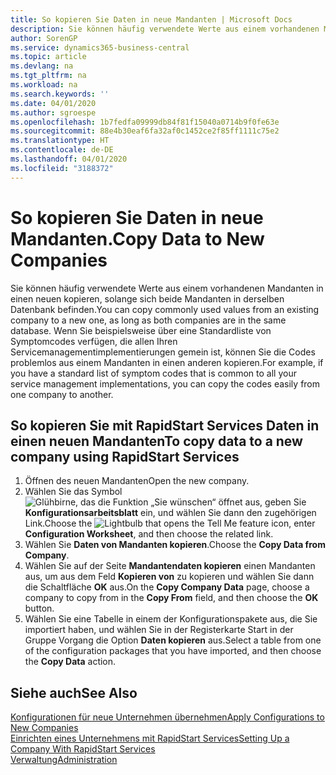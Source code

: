 ```yaml
---
title: So kopieren Sie Daten in neue Mandanten | Microsoft Docs
description: Sie können häufig verwendete Werte aus einem vorhandenen Mandanten in einen neuen kopieren, solange sich beide Mandanten in derselben Datenbank befinden. Wenn Sie beispielsweise über eine Standardliste von Symptomcodes verfügen, die allen Ihren Servicemanagementimplementierungen gemein ist, können Sie die Codes problemlos aus einem Mandanten in einen anderen kopieren.
author: SorenGP
ms.service: dynamics365-business-central
ms.topic: article
ms.devlang: na
ms.tgt_pltfrm: na
ms.workload: na
ms.search.keywords: ''
ms.date: 04/01/2020
ms.author: sgroespe
ms.openlocfilehash: 1b7fedfa09999db84f81f15040a0714b9f0fe63e
ms.sourcegitcommit: 88e4b30eaf6fa32af0c1452ce2f85ff1111c75e2
ms.translationtype: HT
ms.contentlocale: de-DE
ms.lasthandoff: 04/01/2020
ms.locfileid: "3188372"
---
```

# <a name="copy-data-to-new-companies"></a><span data-ttu-id="d938a-104">So kopieren Sie Daten in neue Mandanten.</span><span class="sxs-lookup"><span data-stu-id="d938a-104">Copy Data to New Companies</span></span>
<span data-ttu-id="d938a-105">Sie können häufig verwendete Werte aus einem vorhandenen Mandanten in einen neuen kopieren, solange sich beide Mandanten in derselben Datenbank befinden.</span><span class="sxs-lookup"><span data-stu-id="d938a-105">You can copy commonly used values from an existing company to a new one, as long as both companies are in the same database.</span></span> <span data-ttu-id="d938a-106">Wenn Sie beispielsweise über eine Standardliste von Symptomcodes verfügen, die allen Ihren Servicemanagementimplementierungen gemein ist, können Sie die Codes problemlos aus einem Mandanten in einen anderen kopieren.</span><span class="sxs-lookup"><span data-stu-id="d938a-106">For example, if you have a standard list of symptom codes that is common to all your service management implementations, you can copy the codes easily from one company to another.</span></span>  

## <a name="to-copy-data-to-a-new-company-using-rapidstart-services"></a><span data-ttu-id="d938a-107">So kopieren Sie mit RapidStart Services Daten in einen neuen Mandanten</span><span class="sxs-lookup"><span data-stu-id="d938a-107">To copy data to a new company using RapidStart Services</span></span>  
1. <span data-ttu-id="d938a-108">Öffnen des neuen Mandanten</span><span class="sxs-lookup"><span data-stu-id="d938a-108">Open the new company.</span></span>  
2. <span data-ttu-id="d938a-109">Wählen Sie das Symbol ![Glühbirne, das die Funktion „Sie wünschen“ öffnet](media/ui-search/search_small.png "Was möchten Sie tun?") aus, geben Sie **Konfigurationsarbeitsblatt** ein, und wählen Sie dann den zugehörigen Link.</span><span class="sxs-lookup"><span data-stu-id="d938a-109">Choose the ![Lightbulb that opens the Tell Me feature](media/ui-search/search_small.png "Tell me what you want to do") icon, enter **Configuration Worksheet**, and then choose the related link.</span></span>  
3. <span data-ttu-id="d938a-110">Wählen Sie **Daten von Mandanten kopieren**.</span><span class="sxs-lookup"><span data-stu-id="d938a-110">Choose the **Copy Data from Company**.</span></span>  
4. <span data-ttu-id="d938a-111">Wählen Sie auf der Seite **Mandantendaten kopieren** einen Mandanten aus, um aus dem Feld **Kopieren von** zu kopieren und wählen Sie dann die Schaltfläche **OK** aus.</span><span class="sxs-lookup"><span data-stu-id="d938a-111">On the **Copy Company Data** page, choose a company to copy from in the **Copy From** field, and then choose the **OK** button.</span></span>  
5. <span data-ttu-id="d938a-112">Wählen Sie eine Tabelle in einem der Konfigurationspakete aus, die Sie importiert haben, und wählen Sie in der Registerkarte Start in der Gruppe Vorgang die Option **Daten kopieren** aus.</span><span class="sxs-lookup"><span data-stu-id="d938a-112">Select a table from one of the configuration packages that you have imported, and then choose the **Copy Data** action.</span></span>

## <a name="see-also"></a><span data-ttu-id="d938a-113">Siehe auch</span><span class="sxs-lookup"><span data-stu-id="d938a-113">See Also</span></span>
[<span data-ttu-id="d938a-114">Konfigurationen für neue Unternehmen übernehmen</span><span class="sxs-lookup"><span data-stu-id="d938a-114">Apply Configurations to New Companies</span></span>](admin-apply-configuration-to-new-companies.md)  
[<span data-ttu-id="d938a-115">Einrichten eines Unternehmens mit RapidStart Services</span><span class="sxs-lookup"><span data-stu-id="d938a-115">Setting Up a Company With RapidStart Services</span></span>](admin-set-up-a-company-with-rapidstart.md)  
[<span data-ttu-id="d938a-116">Verwaltung</span><span class="sxs-lookup"><span data-stu-id="d938a-116">Administration</span></span>](admin-setup-and-administration.md)
